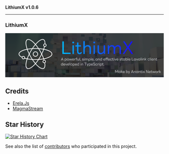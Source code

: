**LithiumX v1.0.6**

***

### LithiumX

<p align="center">
  <img src="https://raw.githubusercontent.com/anantix-network/LithiumX/refs/heads/main/assets/banner.svg" alt="LithiumX Banner" width="800"/>
</p>

## Credits

- [Erela.Js](https://github.com/MenuDocs/erela.js)
- [MagmaStream](https://github.com/Magmastream-NPM/magmastream)

## Star History

[![Star History Chart](https://api.star-history.com/svg?repos=anantix-network/LithiumX&type=Date)](https://star-history.com/#anantix-network/LithiumX&Date)

See also the list of [contributors](https://github.com/anantix-network/LithiumX/contributors) who participated in this project.

